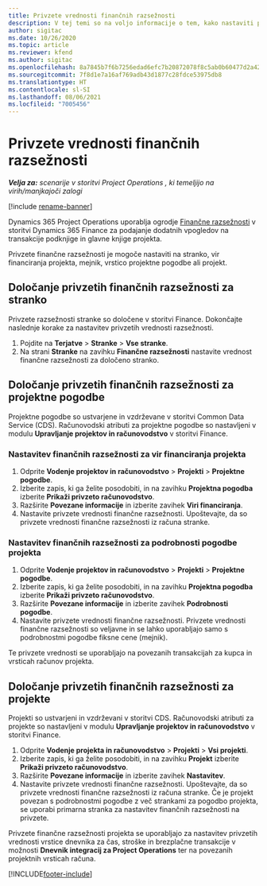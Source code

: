 ```yaml
---
title: Privzete vrednosti finančnih razsežnosti
description: V tej temi so na voljo informacije o tem, kako nastaviti privzete vrednosti finančne razsežnosti.
author: sigitac
ms.date: 10/26/2020
ms.topic: article
ms.reviewer: kfend
ms.author: sigitac
ms.openlocfilehash: 8a7845b7f6b7256edad6efc7b20872078f8c5ab0b60477d2a42b5b9d61104bff
ms.sourcegitcommit: 7f8d1e7a16af769adb43d1877c28fdce53975db8
ms.translationtype: HT
ms.contentlocale: sl-SI
ms.lasthandoff: 08/06/2021
ms.locfileid: "7005456"
---
```

# <a name="financial-dimension-defaults"></a>Privzete vrednosti finančnih razsežnosti

_**Velja za:** scenarije v storitvi Project Operations , ki temeljijo na virih/manjkajoči zalogi_

[!include [rename-banner](~/includes/cc-data-platform-banner.md)]

Dynamics 365 Project Operations uporablja ogrodje [Finančne razsežnosti](/dynamics365/finance/general-ledger/financial-dimensions) v storitvi Dynamics 365 Finance za podajanje dodatnih vpogledov na transakcije podknjige in glavne knjige projekta.

Privzete finančne razsežnosti je mogoče nastaviti na stranko, vir financiranja projekta, mejnik, vrstico projektne pogodbe ali projekt.

## <a name="define-default-financial-dimensions-for-a-customer"></a>Določanje privzetih finančnih razsežnosti za stranko

Privzete razsežnosti stranke so določene v storitvi Finance. Dokončajte naslednje korake za nastavitev privzetih vrednosti razsežnosti.

1. Pojdite na **Terjatve** > **Stranke** > **Vse stranke**.
2. Na strani **Stranke** na zavihku **Finančne razsežnosti** nastavite vrednost finančne razsežnosti za določeno stranko.

## <a name="define-default-financial-dimensions-for-project-contracts"></a>Določanje privzetih finančnih razsežnosti za projektne pogodbe

Projektne pogodbe so ustvarjene in vzdrževane v storitvi Common Data Service (CDS). Računovodski atributi za projektne pogodbe so nastavljeni v modulu **Upravljanje projektov in računovodstvo** v storitvi Finance.

### <a name="set-financial-dimensions-for-a-project-funding-source"></a>Nastavitev finančnih razsežnosti za vir financiranja projekta

1. Odprite **Vodenje projektov in računovodstvo** > **Projekti** > **Projektne pogodbe**.
2. Izberite zapis, ki ga želite posodobiti, in na zavihku **Projektna pogodba** izberite **Prikaži privzeto računovodstvo**.
3. Razširite **Povezane informacije** in izberite zavihek **Viri financiranja**.
4. Nastavite privzete vrednosti finančne razsežnosti. Upoštevajte, da so privzete vrednosti finančne razsežnosti iz računa stranke.

### <a name="set-financial-dimensions-for-a-project-contract-line"></a>Nastavitev finančnih razsežnosti za podrobnosti pogodbe projekta

1. Odprite **Vodenje projektov in računovodstvo** > **Projekti** > **Projektne pogodbe**.
2. Izberite zapis, ki ga želite posodobiti, in na zavihku **Projektna pogodba** izberite **Prikaži privzeto računovodstvo**.
3. Razširite **Povezane informacije** in izberite zavihek **Podrobnosti pogodbe**.
4. Nastavite privzete vrednosti finančne razsežnosti. Privzete vrednosti finančne razsežnosti so veljavne in se lahko uporabljajo samo s podrobnostmi pogodbe fiksne cene (mejnik).

Te privzete vrednosti se uporabljajo na povezanih transakcijah za kupca in vrsticah računov projekta.

## <a name="define-default-financial-dimensions-for-projects"></a>Določanje privzetih finančnih razsežnosti za projekte

Projekti so ustvarjeni in vzdrževani v storitvi CDS. Računovodski atributi za projekte so nastavljeni v modulu **Upravljanje projektov in računovodstvo** v storitvi Finance.

1. Odprite **Vodenje projekta in računovodstvo** > **Projekti** > **Vsi projekti**.
2. Izberite zapis, ki ga želite posodobiti, in na zavihku **Projekt** izberite **Prikaži privzeto računovodstvo**.
3. Razširite **Povezane informacije** in izberite zavihek **Nastavitev**.
4. Nastavite privzete vrednosti finančne razsežnosti. Upoštevajte, da so privzete vrednosti finančne razsežnosti iz računa stranke. Če je projekt povezan s podrobnostmi pogodbe z več strankami za pogodbo projekta, se uporabi primarna stranka za nastavitev finančnih razsežnosti na privzete.

Privzete finančne razsežnosti projekta se uporabljajo za nastavitev privzetih vrednosti vrstice dnevnika za čas, stroške in brezplačne transakcije v možnosti **Dnevnik integracij za Project Operations** ter na povezanih projektnih vrsticah računa.


[!INCLUDE[footer-include](../includes/footer-banner.md)]